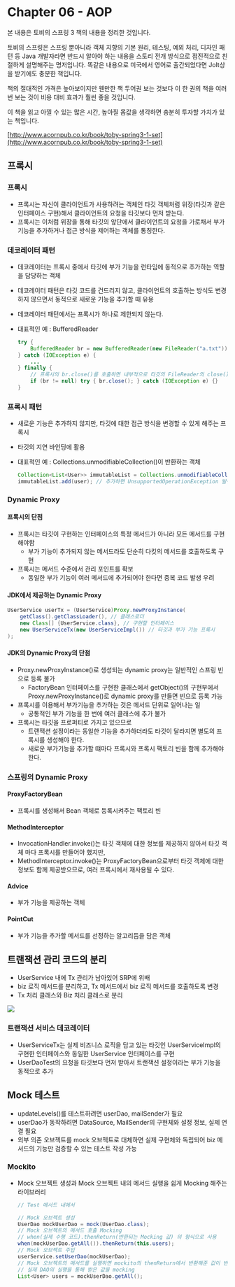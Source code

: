# Chapter 06 - AOP

본 내용은 토비의 스프링 3 책의 내용을 정리한 것입니다.

토비의 스프링은 스프링 뿐아니라 객체 지향의 기본 원리, 테스팅, 예외 처리, 디자인 패턴 등 Java 개발자라면 반드시 알아야 하는 내용을 스토리 전개 방식으로 점진적으로 친절하게 설명해주는 명저입니다. 똑같은 내용으로 미국에서 영어로 출간되었다면 Jolt상을 받기에도 충분한 책입니다.

책의 절대적인 가격은 높아보이지만 웬만한 책 두어권 보는 것보다 이 한 권의 책을 여러번 보는 것이 비용 대비 효과가 훨씬 좋을 것입니다.
 
이 책을 읽고 아낄 수 있는 많은 시간, 높아질 몸값을 생각하면 충분히 투자할 가치가 있는 책입니다. 

[http://www.acornpub.co.kr/book/toby-spring3-1-set](http://www.acornpub.co.kr/book/toby-spring3-1-set)

## 프록시

### 프록시

- 프록시는 자신이 클라이언트가 사용하려는 객체인 타깃 객체처럼 위장(타깃과 같은 인터페이스 구현)해서 클라이언트의 요청을 타깃보다 먼저 받는다.
- 프록시는 이처럼 위장을 통해 타깃의 앞단에서 클라이언트의 요청을 가로채서 부가 기능을 추가하거나 접근 방식을 제어하는 객체를 통칭한다.

### 데코레이터 패턴

- 데코레이터는 프록시 중에서 타깃에 부가 기능을 런타임에 동적으로 추가하는 역할을 담당하는 객체
- 데코레이터 패턴은 타깃 코드를 건드리지 않고, 클라이언트의 호출하는 방식도 변경하지 않으면서 동적으로 새로운 기능을 추가할 때 유용 
- 데코레이터 패턴에서는 프록시가 하나로 제한되지 않는다.
- 대표적인 예 : BufferedReader
    
    ```java
    try {
        BufferedReader br = new BufferedReader(new FileReader("a.txt"));
    } catch (IOException e) {
        ...
    } finally {
        // 프록시의 br.close()를 호출하면 내부적으로 타깃의 FileReader의 close()를 호출
        if (br != null) try { br.close(); } catch (IOException e) {}
    } 
    ```

### 프록시 패턴

- 새로운 기능은 추가하지 않지만, 타깃에 대한 접근 방식을 변경할 수 있게 해주는 프록시
- 타깃의 지연 바인딩에 활용
- 대표적인 예 : Collections.unmodifiableCollection()이 반환하는 객체
    
    ```java
    Collection<List<User>> immutableList = Collections.unmodifiableCollection(list);
    immutableList.add(user); // 추가하면 UnsupportedOperationException 발생
    ```

### Dynamic Proxy

#### 프록시의 단점

- 프록시는 타깃이 구현하는 인터페이스의 특정 메서드가 아니라 모든 메서드를 구현해야함
    - 부가 기능이 추가되지 않는 메서드라도 단순히 다킷의 메서드를 호출하도록 구현
- 프록시는 메서드 수준에서 관리 포인트를 확보
    - 동일한 부가 기능이 여러 메서드에 추가되어야 한다면 중복 코드 발생 우려 

#### JDK에서 제공하는 Dynamic Proxy

```java
UserService userTx = (UserService)Proxy.newProxyInstance(
    getClass().getClassLoader(), // 클래스로더
    new Class[] {UserService.class}, // 구현할 인터페이스
    new UserServiceTx(new UserServiceImpl()) // 타깃과 부가 기능 프록시 
);
```

#### JDK의 Dynamic Proxy의 단점

- Proxy.newProxyInstance()로 생성되는 dynamic proxy는 일반적인 스프링 빈으로 등록 불가
    - FactoryBean 인터페이스를 구현한 클래스에서 getObject()의 구현부에서 Proxy.newProxyInstance()로 dynamic proxy를 만들면 빈으로 등록 가능
- 프록시를 이용해서 부가기능을 추가하는 것은 메서드 단위로 일어나는 일
    - 공통적인 부가 기능을 한 번에 여러 클래스에 추가 불가
- 프록시는 타깃을 프로퍼티로 가지고 있으므로
    - 트랜잭션 설정이라는 동일한 기능을 추가하더라도 타깃이 달라지면 별도의 프록시를 생성해야 한다.
    - 새로운 부가기능을 추가할 떄마다 프록시와 프록시 팩토리 빈을 함께 추가해야 한다.

### 스프링의 Dynamic Proxy

#### ProxyFactoryBean

- 프록시를 생성해서 Bean 객체로 등록시켜주는 팩토리 빈

#### MethodInterceptor
- InvocationHandler.invoke()는 타깃 객체에 대한 정보를 제공하지 않아서 타깃 객체 마다 프록시를 만들어야 했지만,
- MethodInterceptor.invoke()는 ProxyFactoryBean으로부터 타깃 객체에 대한 정보도 함께 제공받으므로, 여러 프록시에서 재사용될 수 있다.

#### Advice

- 부가 기능을 제공하는 객체

#### PointCut

- 부가 기능을 추가할 메서드를 선정하는 알고리듬을 담은 객체






## 트랜잭션 관리 코드의 분리

- UserService 내에 Tx 관리가 남아있어 SRP에 위배
- biz 로직 메서드를 분리하고, Tx 메서드에서 biz 로직 메서드를 호출하도록 변경
- Tx 처리 클래스와 Biz 처리 클래스로 분리

![](http://i.imgur.com/Gijy9Yv.png)

### 트랜잭션 서비스 데코레이터

- UserServiceTx는 실제 비즈니스 로직을 담고 있는 타깃인 UserServiceImpl의 구현한 인터페이스와 동일한 UserService 인터페이스를 구현
- UserDaoTest의 요청을 타깃보다 먼저 받아서 트랜잭션 설정이라는 부가 기능을 동적으로 추가  


## Mock 테스트

- updateLevels()를 테스트하려면 userDao, mailSender가 필요
- userDao가 동작하려면 DataSource, MailSender의 구현체와 설정 정보, 실제 연결 필요
- 외부 의존 오브젝트를 mock 오브젝트로 대체하면 실제 구현체와 독립되어 biz 메서드의 기능만 검증할 수 있는 테스트 작성 가능

### Mockito

- Mock 오브젝트 생성과 Mock 오브젝트 내의 메서드 실행을 쉽게 Mocking 해주는 라이브러리
    
    ```java
    // Test 메서드 내에서

    // Mock 오브젝트 생성
    UserDao mockUserDao = mock(UserDao.class);
    // Mock 오브젝트의 메서드 호출 Mocking
    // when(실제 수행 코드).thenReturn(반환되는 Mocking 값) 의 형식으로 사용
    when(mockUserDao.getAll()).thenReturn(this.users);
    // Mock 오브젝트 주입
    userService.setUserDao(mockUserDao);
    // Mock 오브젝트의 메서드를 실행하면 mockito의 thenReturn에서 반환해준 값이 반환된다.
    // 실제 DAO의 실행을 통해 받은 값을 mocking
    List<User> users = mockUserDao.getAll();
    
    ```
